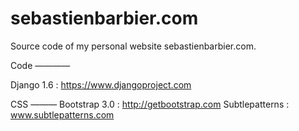 sebastienbarbier.com
====================

Source code of my personal website sebastienbarbier.com.

Code
————

Django 1.6 : https://www.djangoproject.com

CSS
———
Bootstrap 3.0 : http://getbootstrap.com
Subtlepatterns : www.subtlepatterns.com
